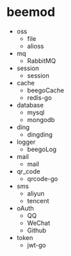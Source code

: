 # beemod

* oss
    * file
    * alioss
* mq
    * RabbitMQ
* session
    * session
* cache
    * beegoCache
    * redis-go
* database
    * mysql
    * mongodb
* ding
    * dingding
* logger
    * beegoLog
* mail
    * mail
* qr_code
    * qrcode-go
* sms
    * aliyun
    * tencent
* oAuth
    * QQ
    * WeChat
    * Github
* token
    * jwt-go